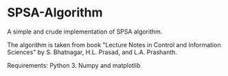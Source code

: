 # SPSA-Algorithm
A simple and crude implementation of SPSA algorithm. 

The algorithm is taken from book "Lecture Notes in Control and Information Sciences" by S. Bhatnagar, H.L. Prasad, and L.A. Prashanth.

Requirements:
Python 3.
Numpy and matplotlib
